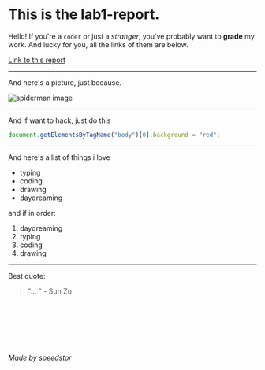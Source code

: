 # This is the lab1-report.
Hello! If you're a `coder` or just a *stranger*, you've probably want to **grade** my work. And lucky for you, all the links of them are below.

[Link to this report](./lab1-report.md)

---
And here's a picture, just because.

![spiderman image](https://speedstor.net/src/square/spiderMan.jpg)

---
And if want to hack, just do this
```javascript
document.getElementsByTagName("body")[0].background = "red";
```

---
And here's a list of things i love
* typing
* coding
* drawing
* daydreaming

and if in order:
1. daydreaming
2. typing
3. coding
4. drawing
---

Best quote:
> "...  " - Sun Zu



<br/>
<br/>
<br/>
<br/>
<br/>

###### Made by [speedstor](https://speedstor.net)